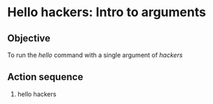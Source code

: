 # Hello hackers: Intro to arguments

## Objective

To run the *hello* command with a single argument of *hackers*

## Action sequence

1. hello hackers
